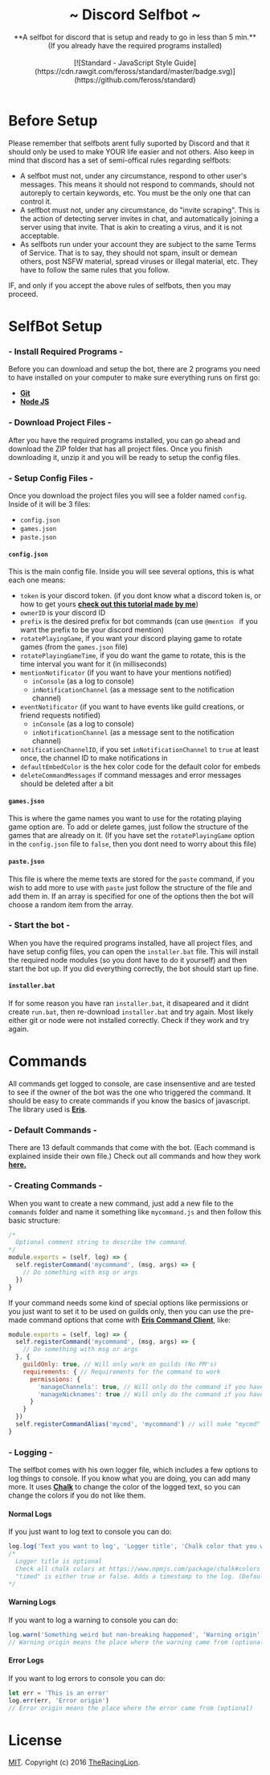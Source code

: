 <!---
  Created by TheRacingLion (https://github.com/TheRacingLion) [ 6 / 12 / 2016 ]
  -*Read LICENSE to know more about permissions*-

  Readme File. Everything there is to know about this awesome selfbot.
-->
<div align="center">
  <h1 align="center">~ Discord Selfbot ~</h1>
    **A selfbot for discord that is setup and ready to go in less than 5 min.**<br />(If you already have the required programs installed)<br /><br />
    [![Standard - JavaScript Style Guide](https://cdn.rawgit.com/feross/standard/master/badge.svg)](https://github.com/feross/standard)
</div><br />

# Before Setup

Please remember that selfbots arent fully suported by Discord and that it should only be used to make YOUR life easier and not others. Also keep in mind that discord has a set of semi-offical rules regarding selfbots:

+ A selfbot must not, under any circumstance, respond to other user's messages. This means it should not respond to commands, should not autoreply to certain keywords, etc. You must be the only one that can control it.
+ A selfbot must not, under any circumstance, do "invite scraping". This is the action of detecting server invites in chat, and automatically joining a server using that invite. That is akin to creating a virus, and it is not acceptable.
+ As selfbots run under your account they are subject to the same Terms of Service. That is to say, they should not spam, insult or demean others, post NSFW material, spread viruses or illegal material, etc. They have to follow the same rules that you follow.

IF, and only if you accept the above rules of selfbots, then you may proceed.

# SelfBot Setup

### - Install Required Programs -

Before you can download and setup the bot, there are 2 programs you need to have installed on your computer to make sure everything runs on first go:

- [**Git**](https://git-scm.com/downloads)
- [**Node JS**](https://nodejs.org/en/download/)

### - Download Project Files -

After you have the required programs installed, you can go ahead and download the ZIP folder that has all project files. Once you finish downloading it, unzip it and you will be ready to setup the config files.

### - Setup Config Files -

Once you download the project files you will see a folder named `config`. Inside of it will be 3 files:

- `config.json`
- `games.json`
- `paste.json`

#### `config.json`

This is the main config file. Inside you will see several options, this is what each one means:

- `token` is your discord token. (if you dont know what a discord token is, or how to get yours [**check out this tutorial made by me**](https://github.com/TheRacingLion/Discord-SelfBot/wiki/Discord-Token-Tutorial))
- `ownerID` is your discord ID
- `prefix` is the desired prefix for bot commands (can use `@mention ` if you want the prefix to be your discord mention)
- `rotatePlayingGame`, if you want your discord playing game to rotate games (from the `games.json` file)
- `rotatePlayingGameTime`, if you do want the game to rotate, this is the time interval you want for it (in milliseconds)
- `mentionNotificator` (if you want to have your mentions notified)
  + `inConsole` (as a log to console)
  + `inNotificationChannel` (as a message sent to the notification channel)
- `eventNotificator` (if you want to have events like guild creations, or friend requests notified)
  + `inConsole` (as a log to console)
  + `inNotificationChannel` (as a message sent to the notification channel)
- `notificationChannelID`, if you set `inNotificationChannel` to `true` at least once, the channel ID to make notifications in
- `defaultEmbedColor` is the hex color code for the default color for embeds
- `deleteCommandMessages` if command messages and error messages should be deleted after a bit

#### `games.json`

This is where the game names you want to use for the rotating playing game option are. To add or delete games, just follow the structure of the games that are already on it. (If you have set the `rotatePlayingGame` option in the `config.json` file to `false`, then you dont need to worry about this file)

#### `paste.json`

This file is where the meme texts are stored for the `paste` command, if you wish to add more to use with `paste` just follow the structure of the file and add them in. If an array is specified for one of the options then the bot will choose a random item from the array.

### - Start the bot -

When you have the required programs installed, have all project files, and have setup config files, you can open the `installer.bat` file. This will install the required node modules (so you dont have to do it yourself) and then start the bot up. If you did everything correctly, the bot should start up fine.

#### `installer.bat`
If for some reason you have ran `installer.bat`, it disapeared and it didnt create `run.bat`, then re-download `installer.bat` and try again. Most likely either git or node were not installed correctly. Check if they work and try again.

# Commands

All commands get logged to console, are case insensentive and are tested to see if the owner of the bot was the one who triggered the command. It should be easy to create commands if you know the basics of javascript. The library used is [**Eris**](https://abal.moe/Eris/docs/CommandClient#function-registerCommand).

### - Default Commands -

There are 13 default commands that come with the bot. (Each command is explained inside their own file.) Check out all commands and how they work [**here.**](https://github.com/TheRacingLion/Discord-SelfBot/wiki)

### - Creating Commands -

When you want to create a new command, just add a new file to the `commands` folder and name it something like `mycommand.js` and then follow this basic structure:

```js
/*
  Optional comment string to describe the command.
*/
module.exports = (self, log) => {
  self.registerCommand('mycommand', (msg, args) => {
    // Do something with msg or args
  })
}
```

If your command needs some kind of special options like permissions or you just want to set it to be used on guilds only, then you can use the pre-made command options that come with [**Eris Command Client**](https://abal.moe/Eris/docs/CommandClient#function-registerCommand), like:

```js
module.exports = (self, log) => {
  self.registerCommand('mycommand', (msg, args) => {
    // Do something with msg or args
  }, {
    guildOnly: true, // Will only work on guilds (No PM's)
    requirements: { // Requirements for the command to work
      permissions: {
        'manageChannels': true, // Will only do the command if you have the "Manage channels" permission
        'manageNicknames': true // Will only do the command if you have the "Manage Nicknames" permission
      }
    }
  })
  self.registerCommandAlias('mycmd', 'mycommand') // will make "mycmd" be an alias of "mycommand"
}
```

### - Logging -

The selfbot comes with his own logger file, which includes a few options to log things to console. If you know what you are doing, you can add many more. It uses [**Chalk**](https://www.npmjs.com/package/chalk#colors) to change the color of the logged text, so you can change the colors if you do not like them.

#### Normal Logs

If you just want to log text to console you can do:
```js
log.log('Text you want to log', 'Logger title', 'Chalk color that you want for the logger title', timed)
/*
  Logger title is optional
  Check all chalk colors at https://www.npmjs.com/package/chalk#colors
  "timed" is either true or false. Adds a timestamp to the log. (Default is false)
*/
```

#### Warning Logs

If you want to log a warning to console you can do:
```js
log.warn('Something weird but non-breaking happened', 'Warning origin')
// Warning origin means the place where the warning came from (optional)
```

#### Error Logs

If you want to log errors to console you can do:
```js
let err = 'This is an error'
log.err(err, 'Error origin')
// Error origin means the place where the error came from (optional)
```

# License

[MIT](LICENSE). Copyright (c) 2016 [TheRacingLion](https://github.com/TheRacingLion).
